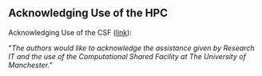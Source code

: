 ## Acknowledging Use of the HPC 

Acknowledging Use of the CSF ([link](https://ri.itservices.manchester.ac.uk/csf3/overview/ack/)):

"*The authors would like to acknowledge the assistance given by Research IT and the use of the Computational Shared Facility at The University of Manchester.*"



